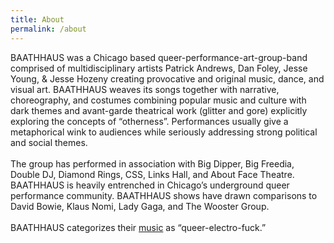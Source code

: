 ```yaml
---
title: About
permalink: /about
---
```


BAATHHAUS was a Chicago based queer-performance-art-group-band comprised of multidisciplinary artists Patrick Andrews, Dan Foley, Jesse Young, & Jesse Hozeny creating provocative and original music, dance, and visual art. BAATHHAUS weaves its songs together with narrative, choreography, and costumes combining popular music and culture with dark themes and avant-garde theatrical work (glitter and gore) explicitly exploring the concepts of “otherness”. Performances usually give a metaphorical wink to audiences while seriously addressing strong political and social themes.
<br/>
<br/>
The group has performed in association with Big Dipper, Big Freedia, Double DJ, Diamond Rings, CSS, Links Hall, and About Face Theatre. BAATHHAUS is heavily entrenched in Chicago’s underground queer performance community. BAATHHAUS shows have drawn comparisons to David Bowie, Klaus Nomi, Lady Gaga, and The Wooster Group.
<br/>
<br/>
BAATHHAUS categorizes their <a href="https://geo.itunes.apple.com/us/album/baathhaus/id1031965291?mt=1&amp;app=music" target="_blank" rel="noopener noreferrer">music</a> as “queer-electro-fuck.”
